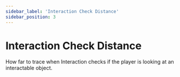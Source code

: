 ```yaml
---
sidebar_label: 'Interaction Check Distance'
sidebar_position: 3
---
```


# Interaction Check Distance

How far to trace when Interaction checks if the player is looking at an interactable object.
